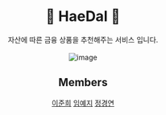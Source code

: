 <div align="center">
  
# 🌇 HaeDal 🌆
자산에 따른 금융 상품을 추천해주는 서비스 입니다.
<Br><Br>
![image](https://github.com/woorifisa-projects/HaeDal/assets/131724311/a833f5f1-7ad9-44b6-8916-53f0e9ccf1c2)

## Members
[이준희](https://github.com/juneheel)
[임예지](https://github.com/image00)
[정경연](https://github.com/Cloudyee)
</div>
